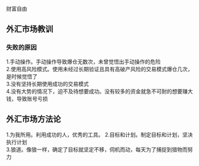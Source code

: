 财富自由
## 外汇市场教训  
### 失败的原因  
1.手动操作。手动操作导致爆仓无数次，未曾觉悟出手动操作的危险  
2.使用高风险模式。使用未经过长期验证且具有高破产风险的交易模式爆仓几次，是时候觉悟了  
3.没有坚持长期使用成功的交易模式    
4.没有大势的情况下，迫不及待想要成功。没有较多的资金就急不可耐的想要赚大钱，导致账号亏损  

## 外汇市场方法论  
1.为我所用。利用成功的人，优秀的工具。
2.目标和计划。制定目标和计划，坚决执行计划  
3.狼道。像狼一样，确定了目标就坚定不移，伺机而动，每天为了捕捉到猎物而努力